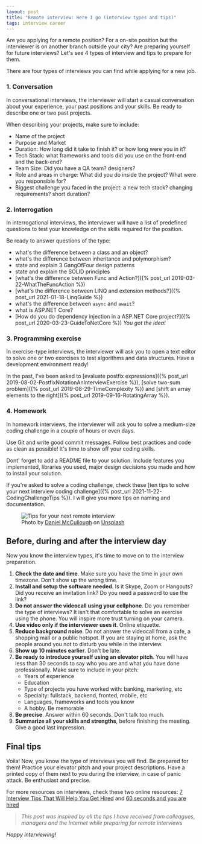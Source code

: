 ```yaml
---
layout: post
title: "Remote interview: Here I go (interview types and tips)"
tags: interview career
---
```


Are you applying for a remote position? For a on-site position but the interviewer is on another branch outside your city? Are preparing yourself for future interviews? Let's see 4 types of interview and tips to prepare for them.

There are four types of interviews you can find while applying for a new job.

### 1. Conversation

In conversational interviews, the interviewer will start a casual conversation about your experience, your past positions and your skills. Be ready to describe one or two past projects.

When describing your projects, make sure to include:

* Name of the project
* Purpose and Market
* Duration: How long did it take to finish it? or how long were you in it?
* Tech Stack: what frameworks and tools did you use on the front-end and the back-end?
* Team Size: Did you have a QA team? designers?
* Role and areas in charge: What did you do inside the project? What were you responsible for?
* Biggest challenge you faced in the project: a new tech stack? changing requirements? short duration?

### 2. Interrogation

In interrogational interviews, the interviewer will have a list of predefined questions to test your knowledge on the skills required for the position.

Be ready to answer questions of the type:

* what's the difference between a class and an object?
* what's the difference between inheritance and polymorphism?
* state and explain 3 GangOfFour design patterns
* state and explain the SOLID principles
* [what's the difference between Func and Action?]({% post_url 2019-03-22-WhatTheFuncAction %})
* [what's the difference between LINQ and extension methods?]({% post_url 2021-01-18-LinqGuide %})
* what's the difference between `async` and `await`?
* what is ASP.NET Core?
* [How do you do dependency injection in a ASP.NET Core project?]({% post_url 2020-03-23-GuideToNetCore %}) *You got the idea!*

### 3. Programming exercise

In exercise-type interviews, the interviewer will ask you to open a text editor to solve one or two exercises to test algorithms and data structures. Have a development environment ready!

In the past, I've been asked to 
[evaluate postfix expressions]({% post_url 2019-08-02-PostfixNotationAnInterviewExercise %}), [solve two-sum problem]({% post_url 2019-08-29-TimeComplexity %}) and [shift an array elements to the right]({% post_url 2019-09-16-RotatingArray %}).
 
### 4. Homework

In homework interviews, the interviewer will ask you to solve a medium-size coding challenge in a couple of hours or even days. 

Use Git and write good commit messages. Follow best practices and code as clean as possible! It's time to show off your coding skills.

Dont' forget to add a README file to your solution. Include features you implemented, libraries you used, major design decisions you made and how to install your solution.

If you're asked to solve a coding challenge, check these [ten tips to solve your next interview coding challenge]({% post_url 2021-11-22-CodingChallengeTips %}). I will give you more tips on naming and documentation.

<figure>
<img src="https://images.unsplash.com/photo-1515973069-1e40b62f107f?ixlib=rb-1.2.1&q=80&fm=jpg&crop=entropy&cs=tinysrgb&w=800&h=400&fit=crop&ixid=eyJhcHBfaWQiOjF9" alt="Tips for your next remote interview" />

<figcaption><span>Photo by <a href="https://unsplash.com/@d_mccullough?utm_source=unsplash&amp;utm_medium=referral&amp;utm_content=creditCopyText">Daniel McCullough</a> on <a href="https://unsplash.com/s/photos/interview?utm_source=unsplash&amp;utm_medium=referral&amp;utm_content=creditCopyText">Unsplash</a></span></figcaption>
</figure>

## Before, during and after the interview day

Now you know the interview types, it's time to move on to the interview preparation.

1. **Check the date and time**. Make sure you have the time in your own timezone. Don't show up the wrong time.
2. **Install and setup the software needed**. Is it Skype, Zoom or Hangouts? Did you receive an invitation link? Do you need a password to use the link?
3. **Do not answer the videocall using your cellphone**. Do you remember the type of interviews? It isn't that comfortable to solve an exercise using the phone. You will inspire more trust turning on your camera.
4. **Use video only if the interviewer uses it**. Online etiquette.
5. **Reduce background noise**. Do not answer the videocall from a cafe, a shopping mall or a public hotspot. If you are staying at home, ask the people around you not to disturb you while in the interview. 
6. **Show up 10 minutes earlier**. Don't be late.
7. **Be ready to introduce yourself using an elevator pitch**. You will have less than 30 seconds to say who you are and what you have done professionally. Make sure to include in your pitch:
    * Years of experience
    * Education
    * Type of projects you have worked with: banking, marketing, etc
    * Specialty: fullstack, backend, fronted, mobile, etc
    * Languages, frameworks and tools you know
    * A hobby. Be memorable
9. **Be precise**. Answer within 60 seconds. Don't talk too much.
10. **Summarize all your skills and strengths**, before finishing the meeting. Give a good last impression.

## Final tips

Voila! Now, you know the type of interviews you will find. Be prepared for them! Practice your elevator pitch and your project descriptions. Have a printed copy of them next to you during the interview, in case of panic attack. Be enthusiast and precise. 

For more resources on interviews, check these two online resources: [7 Interview Tips That Will Help You Get Hired](https://www.thebalancecareers.com/top-interview-tips-2058577) and [60 seconds and you are hired](https://www.youtube.com/watch?v=J_lgyK37JJM)

> *This post was inspired by all the tips I have received from colleagues, managers and the Internet while preparing for remote interviews*

_Happy interviewing!_
